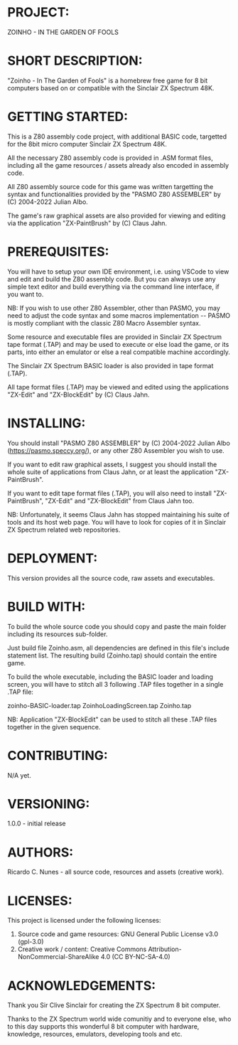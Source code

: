 # PROJECT:
ZOINHO - IN THE GARDEN OF FOOLS

# SHORT DESCRIPTION:  

"Zoinho - In The Garden of Fools" is a homebrew free game for 8 bit computers based on or compatible with the Sinclair ZX Spectrum 48K.

# GETTING STARTED:

This is a Z80 assembly code project, with additional BASIC code, targetted for the 8bit micro computer Sinclair ZX Spectrum 48K.

All the necessary Z80 assembly code is provided in .ASM format files, including all the game resources / assets already also encoded in assembly code. 

All Z80 assembly source code for this game was written targetting the syntax and functionalities provided by the "PASMO Z80 ASSEMBLER" by (C) 2004-2022 Julian Albo. 

The game's raw graphical assets are also provided for viewing and editing via the application "ZX-PaintBrush" by (C) Claus Jahn.

# PREREQUISITES:

You will have to setup your own IDE environment, i.e. using VSCode to view and edit and build the Z80 assembly code. But you can always use any simple text editor and build everything via the command line interface, if you want to.

NB: If you wish to use other Z80 Assembler, other than PASMO, you may need to adjust the code syntax and some macros implementation -- PASMO is mostly compliant with the classic Z80 Macro Assembler syntax. 

Some resource and executable files are provided in Sinclair ZX Spectrum tape format (.TAP) and may be used to execute or else load the game, or its parts, into either an emulator or else a real compatible machine accordingly.

The Sinclair ZX Spectrum BASIC loader is also provided in tape format (.TAP).

All tape format files (.TAP) may be viewed and edited using the applications "ZX-Edit" and "ZX-BlockEdit" by (C) Claus Jahn.

# INSTALLING:

You should install "PASMO Z80 ASSEMBLER" by (C) 2004-2022 Julian Albo (https://pasmo.speccy.org/), or any other Z80 Assembler you wish to use.

If you want to edit raw graphical assets, I suggest you should install the whole suite of applications from Claus Jahn, or at least the application "ZX-PaintBrush".

If you want to edit tape format files (.TAP), you will also need to install "ZX-PaintBrush", "ZX-Edit" and "ZX-BlockEdit" from Claus Jahn too.

NB: Unfortunately, it seems Claus Jahn has stopped maintaining his suite of tools and its host web page. You will have to look for copies of it in Sinclair ZX Spectrum related web repositories.

# DEPLOYMENT:

This version provides all the source code, raw assets and executables.

# BUILD WITH:

To build the whole source code you should copy and paste the main folder including its resources sub-folder.

Just build file Zoinho.asm, all dependencies are defined in this file's include statement list. The resulting build (Zoinho.tap) should contain the entire game.

To build the whole executable, including the BASIC loader and loading screen, you will have to stitch all 3 following .TAP files together in a single .TAP file:

zoinho-BASIC-loader.tap
ZoinhoLoadingScreen.tap
Zoinho.tap

NB: Application "ZX-BlockEdit" can be used to stitch all these .TAP files together in the given sequence.

# CONTRIBUTING:

N/A yet.

# VERSIONING:

1.0.0 - initial release

# AUTHORS:

Ricardo C. Nunes - all source code, resources and assets (creative work). 

# LICENSES:

This project is licensed under the following licenses:

1) Source code and game resources: GNU General Public License v3.0 (gpl-3.0)
2) Creative work / content: Creative Commons Attribution-NonCommercial-ShareAlike 4.0  (CC BY-NC-SA-4.0)

# ACKNOWLEDGEMENTS:

Thank you Sir Clive Sinclair for creating the ZX Spectrum 8 bit computer.

Thanks to the ZX Spectrum world wide comunitiy and to everyone else, who to this day supports this wonderful 8 bit computer with hardware, knowledge, resources, emulators, developing tools and etc. 

